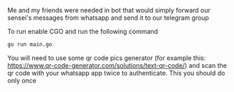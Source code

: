 Me and my friends were needed in bot that would simply forward our sensei's messages from whatsapp and send it to our telegram group 

To run enable CGO and run the following command
```bash
go run main.go
```
You will need to use some qr code pics generator (for example this: https://www.qr-code-generator.com/solutions/text-qr-code/)
and scan the qr code with your whatsapp app twice to authenticate. This you should do only once
